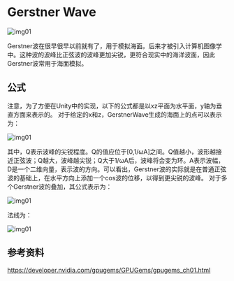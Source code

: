 # Gerstner Wave
![img01](http://www.cherryfrog.net/images/blogs/water/ripple/gWave01.png)

Gerstner波在很早很早以前就有了，用于模拟海面。后来才被引入计算机图像学中。这种波的波峰比正弦波的波峰更加尖锐，更符合现实中的海洋波面，因此Gerstner波常用于海面模拟。

## 公式
注意，为了方便在Unity中的实现，以下的公式都是以xz平面为水平面，y轴为垂直方面来表示的。
对于给定的x和z，GerstnerWave生成的海面上的点可以表示为：

![img01](http://www.cherryfrog.net/images/blogs/water/ripple/gWave02.png)

其中，Q表示波峰的尖锐程度。Q的值应位于\[0,1/ωA]之间。Q值越小，波形越接近正弦波；Q越大，波峰越尖锐；Q大于1/ωA后，波峰将会变为环。A表示波幅，D是一个二维向量，表示波的方向。可以看出，Gerstner波的实际就是在普通正弦波的基础上，在水平方向上添加一个cos波的位移，以得到更尖锐的波峰。
对于多个Gerstner波的叠加，其公式表示为：

![img01](http://www.cherryfrog.net/images/blogs/water/ripple/gWave03.png)

法线为：

![img01](http://www.cherryfrog.net/images/blogs/water/ripple/gWave04.png)

## 参考资料
https://developer.nvidia.com/gpugems/GPUGems/gpugems_ch01.html
